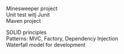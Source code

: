 Minesweeper project <br />
Unit test witj Junit <br />
Maven project<br />

SOLID principles<br />
Patterns: MVC, Factory, Dependency Injection<br />
Waterfall model for development
